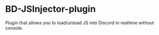 # BD-JSInjector-plugin
Plugin that allows you to load/unload JS into Discord in realtime without console.
